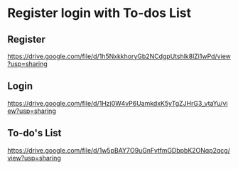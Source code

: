 # Register login with To-dos List

## Register
https://drive.google.com/file/d/1h5NxkkhoryGb2NCdgpUtshlk8lZi1wPd/view?usp=sharing

## Login
https://drive.google.com/file/d/1Hzj0W4vP6UamkdxK5yTgZJHrG3_vtaYu/view?usp=sharing

## To-do's List
https://drive.google.com/file/d/1w5pBAY7O9uGnFvtfmGDbpbK2ONqp2qcg/view?usp=sharing
